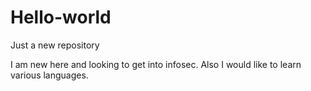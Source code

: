 # Hello-world

Just a new repository

I am new here and looking to get into infosec.
Also I would like to learn various languages.
